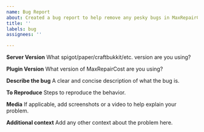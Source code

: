 ```yaml
---
name: Bug Report
about: Created a bug report to help remove any pesky bugs in MaxRepairCost
title: ''
labels: bug
assignees: ''

---
```


**Server Version**
What spigot/paper/craftbukkit/etc. version are you using?

**Plugin Version**
What version of MaxRepairCost are you using?

**Describe the bug**
A clear and concise description of what the bug is.

**To Reproduce**
Steps to reproduce the behavior.

**Media**
If applicable, add screenshots or a video to help explain your problem.

**Additional context**
Add any other context about the problem here.
